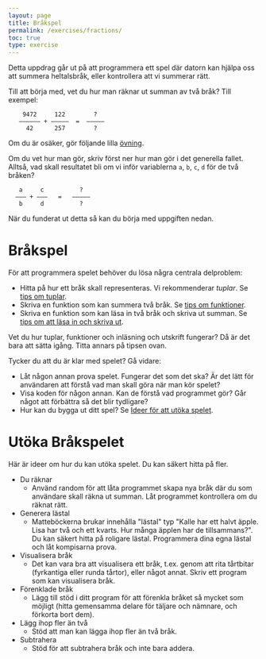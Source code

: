 ```yaml
---
layout: page
title: Bråkspel
permalink: /exercises/fractions/
toc: true
type: exercise
---
```


Detta uppdrag går ut på att programmera ett spel där datorn kan hjälpa oss att summera heltalsbråk, eller kontrollera att vi summerar rätt.

Till att börja med, vet du hur man räknar ut summan av två bråk? Till exempel:

        9472     122        ?
       –––––– + –––––  =  –––––
         42      257        ?

Om du är osäker, gör följande lilla [övning](exercise1.md).

Om du vet hur man gör, skriv först ner hur man gör i det generella fallet. Alltså, vad skall resultatet bli om vi inför variablerna `a`, `b`, `c`, `d` för de två bråken?

       a     c          ?
      ––– + –––   =   –––––
       b     d          ?

När du funderat ut detta så kan du börja med uppgiften nedan.

Bråkspel
========

För att programmera spelet behöver du lösa några centrala delproblem:

* Hitta på hur ett bråk skall representeras. Vi rekommenderar *tuplar*. Se [tips om tuplar](../../programming/general/tuples.md).
* Skriva en funktion som kan summera två bråk. Se [tips om funktioner](../../programming/general/functions.md).
* Skriva en funktion som kan läsa in två bråk och skriva ut summan. Se [tips om att läsa in och skriva ut](../../programming/general/consoleio.md).

Vet du hur tuplar, funktioner och inläsning och utskrift fungerar? Då är det bara att sätta igång. Titta annars på tipsen ovan.

Tycker du att du är klar med spelet? Gå vidare:

* Låt någon annan prova spelet. Fungerar det som det ska? Är det lätt för användaren att förstå vad man skall göra när man kör spelet?
* Visa koden för någon annan. Kan de förstå vad programmet gör? Går något att förbättra så det blir tydligare?
* Hur kan du bygga ut ditt spel? Se [Ideer för att utöka spelet](spel2.md).

Utöka Bråkspelet
================

Här är ideer om hur du kan utöka spelet. Du kan säkert hitta på fler.

 - Du räknar
   - Använd random för att låta programmet skapa nya bråk där du som användare skall räkna ut summan. Låt programmet kontrollera om du räknat rätt.
 - Generera lästal
   - Matteböckerna brukar innehålla "lästal" typ "Kalle har ett halvt äpple. Lisa har två och ett kvarts. Hur många äpplen har de tillsammans?". Du kan säkert hitta på roligare lästal. Programmera dina egna lästal och låt kompisarna prova.
 - Visualisera bråk
   - Det kan vara bra att visualisera ett bråk, t.ex. genom att rita tårtbitar (fyrkantiga eller runda tårtor), eller något annat. Skriv ett program som kan visualisera bråk.
 - Förenklade bråk
   - Lägg till stöd i ditt program för att förenkla bråket så mycket som möjligt (hitta gemensamma delare för täljare och nämnare, och förkorta bort dem).
 - Lägg ihop fler än två
   - Stöd att man kan lägga ihop fler än två bråk.
 - Subtrahera
   - Stöd för att subtrahera bråk och inte bara addera.
